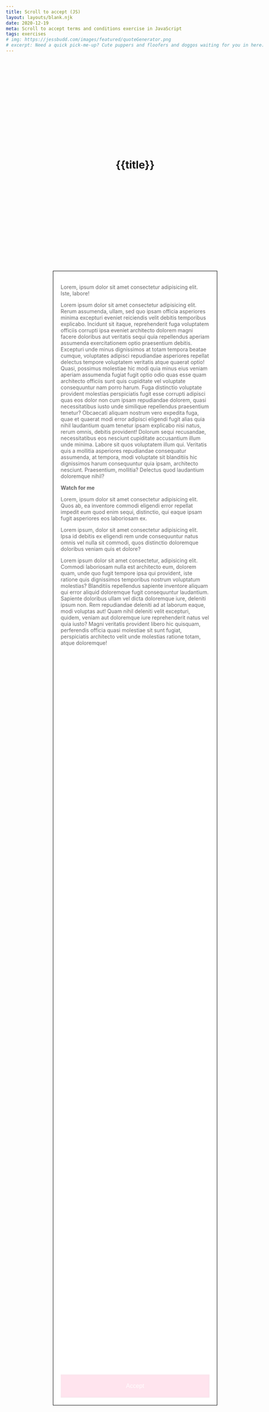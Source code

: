 ```yaml
---
title: Scroll to accept (JS)
layout: layouts/blank.njk
date: 2020-12-19
meta: Scroll to accept terms and conditions exercise in JavaScript
tags: exercises
# img: https://jessbudd.com/images/featured/quoteGenerator.png
# excerpt: Need a quick pick-me-up? Cute puppers and floofers and doggos waiting for you in here.
---
```


<h1>{{title}}</h1>

  <div class="wrapper">
    <div class="terms-and-conditions">
      <p>Lorem, ipsum dolor sit amet consectetur adipisicing elit. Iste, labore!</p>
      <p>Lorem ipsum dolor sit amet consectetur adipisicing elit. Rerum assumenda, ullam, sed quo ipsam officia
        asperiores minima excepturi eveniet reiciendis velit debitis temporibus explicabo. Incidunt sit itaque,
        reprehenderit fuga voluptatem officiis corrupti ipsa eveniet architecto dolorem magni facere doloribus aut
        veritatis sequi quia repellendus aperiam assumenda exercitationem optio praesentium debitis. Excepturi unde
        minus dignissimos at totam tempora beatae cumque, voluptates adipisci repudiandae asperiores repellat delectus
        tempore voluptatem veritatis atque quaerat optio! Quasi, possimus molestiae hic modi quia minus eius veniam
        aperiam assumenda fugiat fugit optio odio quas esse quam architecto officiis sunt quis cupiditate vel
        voluptate
        consequuntur nam porro harum. Fuga distinctio voluptate provident molestias perspiciatis fugit esse corrupti
        adipisci quas eos dolor non cum ipsam repudiandae dolorem, quasi necessitatibus iusto unde similique
        repellendus praesentium tenetur? Obcaecati aliquam nostrum vero expedita fuga, quae et quaerat modi error
        adipisci eligendi fugit alias quia nihil laudantium quam tenetur ipsam explicabo nisi natus, rerum omnis,
        debitis provident! Dolorum sequi recusandae, necessitatibus eos nesciunt cupiditate accusantium illum unde
        minima. Labore sit quos voluptatem illum qui. Veritatis quis a mollitia asperiores repudiandae consequatur
        assumenda, at tempora, modi voluptate sit blanditiis hic dignissimos harum consequuntur quia ipsam, architecto
        nesciunt. Praesentium, mollitia? Delectus quod laudantium doloremque nihil?</p>
      <p><strong class="watch">Watch for me</strong></p>
      <p>Lorem, ipsum dolor sit amet consectetur adipisicing elit. Quos ab, ea inventore commodi eligendi error
        repellat impedit eum quod enim sequi, distinctio, qui eaque ipsam fugit asperiores eos laboriosam ex.</p>
      <p>Lorem ipsum, dolor sit amet consectetur adipisicing elit. Ipsa id debitis ex eligendi rem unde consequuntur
        natus omnis vel nulla sit commodi, quos distinctio doloremque doloribus veniam quis et dolore?</p>
      <p>Lorem ipsum dolor sit amet consectetur, adipisicing elit. Commodi laboriosam nulla est architecto eum,
        dolorem
        quam, unde quo fugit tempore ipsa qui provident, iste ratione quis dignissimos temporibus nostrum voluptatum
        molestias? Blanditiis repellendus sapiente inventore aliquam qui error aliquid doloremque fugit consequuntur
        laudantium. Sapiente doloribus ullam vel dicta doloremque iure, deleniti ipsum non. Rem repudiandae deleniti
        ad
        at laborum eaque, modi voluptas aut! Quam nihil deleniti velit excepturi, quidem, veniam aut doloremque iure
        reprehenderit natus vel quia iusto? Magni veritatis provident libero hic quisquam, perferendis officia quasi
        molestiae sit sunt fugiat, perspiciatis architecto velit unde molestias ratione totam, atque doloremque!</p>
    </div>
    <!--
      autocomplete="off" adresses an issue with firefox
      where the browser will persist dynamic disabled state
      on buttons across page loads. More info here (se 'disabled' under 'Attributes')
      https://developer.mozilla.org/en-US/docs/Web/HTML/Element/button
This may or may not be desired in a real world scenario 🙃
    -->
    <button class="accept" disabled autocomplete="off">Accept</button>

  </div>

<script>

const terms = document.querySelector('.terms-and-conditions');
const watch = document.querySelecter('.watch');


function obCallback(payload) {
    console.log(payload);
}


const ob = new IntersectionObserver(obCallback);

// old way
// function scrollToAccept() {
//     if (!terms) {
//         return;
//     }
//         console.log(e.currentTarget.scrollTop);
//     })
// }


</script>

<style>

body {
    min-height: 100vh;
    display: grid;
    align-items: center;
    justify-items: center;
}
.container {
  text-align: center;
  margin: 2% auto 0;
      display: grid;
    align-items: center;
    justify-items: center;
}
.wrapper {
      width: 400px;
      height: 75vh;
      padding: 20px;
      border: 1px solid black;
      background: white;
      display: grid;
      grid-template-rows: 1fr auto;
      margin-top: 20px;
    }
    h2 {
        color: purple;
        text-align: left;
    }
    p {
        color: #666;
        font-size: .875rem;
        text-align: left;
    }
    button {
      background: #ff0060;
      color: white;
      font-size: 1rem;
      padding: 20px;
      transition: all 0.2s;
    }
    button[disabled] {
      opacity: 0.1;
    }
    .terms-and-conditions {
      overflow: scroll;
    }
    footer {
        width: 100%;
    }

</style>
